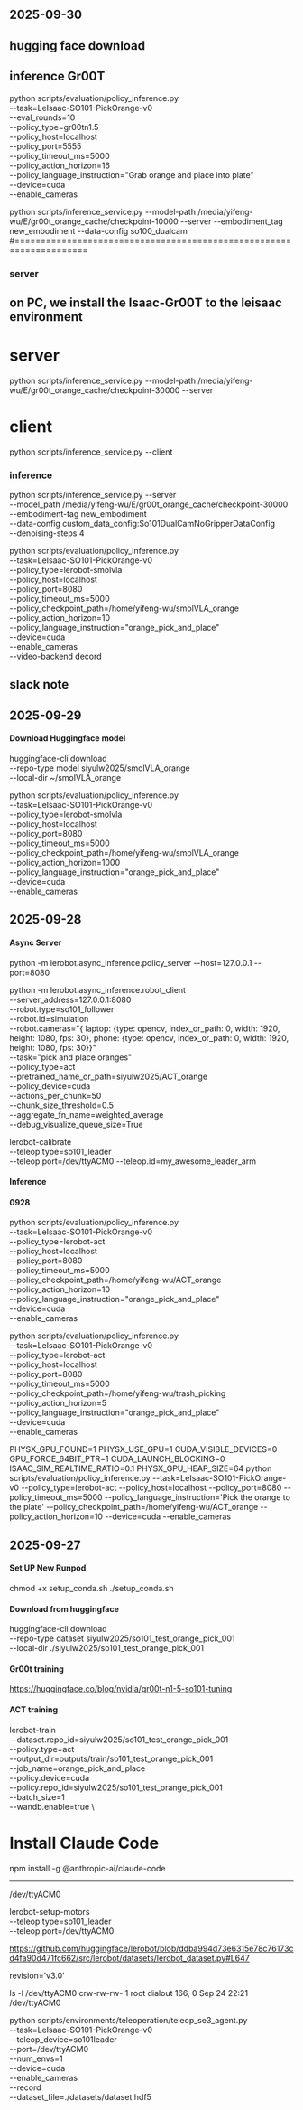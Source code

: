 ## 2025-09-30
## hugging face download


## inference Gr00T
python scripts/evaluation/policy_inference.py \
  --task=LeIsaac-SO101-PickOrange-v0 \
  --eval_rounds=10 \
  --policy_type=gr00tn1.5 \
  --policy_host=localhost \
  --policy_port=5555 \
  --policy_timeout_ms=5000 \
  --policy_action_horizon=16 \
  --policy_language_instruction="Grab orange and place into plate" \
  --device=cuda \
  --enable_cameras



python scripts/inference_service.py --model-path /media/yifeng-wu/E/gr00t_orange_cache/checkpoint-10000 --server --embodiment_tag new_embodiment --data-config so100_dualcam 
#====================================================================
### server
## on PC, we install the Isaac-Gr00T to the leisaac environment
# server
python scripts/inference_service.py --model-path /media/yifeng-wu/E/gr00t_orange_cache/checkpoint-30000 --server

# client
python scripts/inference_service.py  --client

### inference
python scripts/inference_service.py --server \
    --model_path /media/yifeng-wu/E/gr00t_orange_cache/checkpoint-30000 \
    --embodiment-tag new_embodiment \
    --data-config custom_data_config:So101DualCamNoGripperDataConfig \
    --denoising-steps 4

 python scripts/evaluation/policy_inference.py \
      --task=LeIsaac-SO101-PickOrange-v0 \
      --policy_type=lerobot-smolvla \
      --policy_host=localhost \
      --policy_port=8080 \
      --policy_timeout_ms=5000 \
      --policy_checkpoint_path=/home/yifeng-wu/smolVLA_orange \
      --policy_action_horizon=10 \
      --policy_language_instruction="orange_pick_and_place" \
      --device=cuda \
      --enable_cameras \
      --video-backend decord

## slack note
<!-- python scripts/gr00t_finetune.py \
   --dataset-path ./demo_data/so101-table-cleanup/ \
   --num-gpus 1 \
   --output-dir ./so101-checkpoints  \
   --max-steps 10000 \
   --data-config so100_dualcam \
   --video-backend torchvision_av -->

## 2025-09-29
#### Download Huggingface model
huggingface-cli download \
    --repo-type model siyulw2025/smolVLA_orange \
    --local-dir ~/smolVLA_orange

  python scripts/evaluation/policy_inference.py \
      --task=LeIsaac-SO101-PickOrange-v0 \
      --policy_type=lerobot-smolvla \
      --policy_host=localhost \
      --policy_port=8080 \
      --policy_timeout_ms=5000 \
      --policy_checkpoint_path=/home/yifeng-wu/smolVLA_orange \
      --policy_action_horizon=1000 \
      --policy_language_instruction="orange_pick_and_place" \
      --device=cuda \
      --enable_cameras
## 2025-09-28
#### Async Server
python -m lerobot.async_inference.policy_server --host=127.0.0.1 --port=8080

python -m lerobot.async_inference.robot_client \
    --server_address=127.0.0.1:8080 \
    --robot.type=so101_follower \
    --robot.id=simulation \
    --robot.cameras="{ laptop: {type: opencv, index_or_path: 0, width: 1920, height: 1080, 
fps: 30}, phone: {type: opencv, index_or_path: 0, width: 1920, height: 1080, fps: 30}}" \
    --task="pick and place oranges" \
    --policy_type=act\
    --pretrained_name_or_path=siyulw2025/ACT_orange \
    --policy_device=cuda \
    --actions_per_chunk=50 \
    --chunk_size_threshold=0.5 \
    --aggregate_fn_name=weighted_average \
    --debug_visualize_queue_size=True



lerobot-calibrate \
    --teleop.type=so101_leader \
    --teleop.port=/dev/ttyACM0 --teleop.id=my_awesome_leader_arm 
#### Inference

#### 0928
  python scripts/evaluation/policy_inference.py \
      --task=LeIsaac-SO101-PickOrange-v0 \
      --policy_type=lerobot-act \
      --policy_host=localhost \
      --policy_port=8080 \
      --policy_timeout_ms=5000 \
      --policy_checkpoint_path=/home/yifeng-wu/ACT_orange \
      --policy_action_horizon=10 \
      --policy_language_instruction="orange_pick_and_place" \
      --device=cuda \
      --enable_cameras

  python scripts/evaluation/policy_inference.py \
      --task=LeIsaac-SO101-PickOrange-v0 \
      --policy_type=lerobot-act \
      --policy_host=localhost \
      --policy_port=8080 \
      --policy_timeout_ms=5000 \
      --policy_checkpoint_path=/home/yifeng-wu/trash_picking \
      --policy_action_horizon=5 \
      --policy_language_instruction="orange_pick_and_place" \
      --device=cuda \
      --enable_cameras

PHYSX_GPU_FOUND=1 PHYSX_USE_GPU=1 CUDA_VISIBLE_DEVICES=0 GPU_FORCE_64BIT_PTR=1 CUDA_LAUNCH_BLOCKING=0 ISAAC_SIM_REALTIME_RATIO=0.1 PHYSX_GPU_HEAP_SIZE=64 python scripts/evaluation/policy_inference.py --task=LeIsaac-SO101-PickOrange-v0 --policy_type=lerobot-act --policy_host=localhost --policy_port=8080 --policy_timeout_ms=5000 --policy_language_instruction='Pick the orange to the plate' --policy_checkpoint_path=/home/yifeng-wu/ACT_orange --policy_action_horizon=10 --device=cuda --enable_cameras


## 2025-09-27
#### Set UP New Runpod

chmod +x setup_conda.sh
./setup_conda.sh

#### Download from huggingface 
huggingface-cli download \
    --repo-type dataset siyulw2025/so101_test_orange_pick_001 \
    --local-dir ./siyulw2025/so101_test_orange_pick_001

#### Gr00t training
https://huggingface.co/blog/nvidia/gr00t-n1-5-so101-tuning

#### ACT training 
lerobot-train \
  --dataset.repo_id=siyulw2025/so101_test_orange_pick_001 \
  --policy.type=act \
  --output_dir=outputs/train/so101_test_orange_pick_001 \
  --job_name=orange_pick_and_place \
  --policy.device=cuda \
  --policy.repo_id=siyulw2025/so101_test_orange_pick_001 \
  --batch_size=1 \
  --wandb.enable=true \

# Install Claude Code
npm install -g @anthropic-ai/claude-code

-----------------------------------------------------------
/dev/ttyACM0

lerobot-setup-motors \
    --teleop.type=so101_leader \
    --teleop.port=/dev/ttyACM0


https://github.com/huggingface/lerobot/blob/ddba994d73e6315e78c76173cd4fa90d471fc662/src/lerobot/datasets/lerobot_dataset.py#L647

revision='v3.0'

ls -l /dev/ttyACM0
crw-rw-rw- 1 root dialout 166, 0 Sep 24 22:21 /dev/ttyACM0

python scripts/environments/teleoperation/teleop_se3_agent.py \
    --task=LeIsaac-SO101-PickOrange-v0 \
    --teleop_device=so101leader \
    --port=/dev/ttyACM0 \
    --num_envs=1 \
    --device=cuda \
    --enable_cameras \
    --record \
    --dataset_file=./datasets/dataset.hdf5


